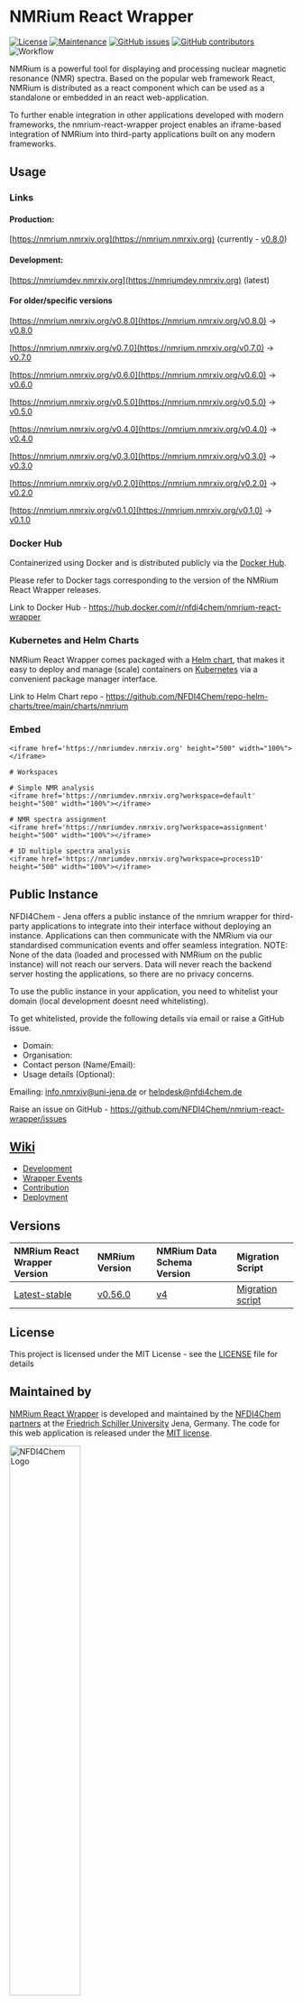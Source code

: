 # NMRium React Wrapper 
[![License](https://img.shields.io/badge/License-MIT%202.0-blue.svg)](https://opensource.org/licenses/MIT)
[![Maintenance](https://img.shields.io/badge/Maintained%3F-yes-blue.svg)](https://github.com/NFDI4Chem/nmrium-react-wrapper/graphs/commit-activity)
[![GitHub issues](https://img.shields.io/github/issues/NFDI4Chem/nmrium-react-wrapper.svg)](https://github.com/NFDI4Chem/nmrium-react-wrapper/issues)
[![GitHub contributors](https://img.shields.io/github/contributors/NFDI4Chem/nmrium-react-wrapper.svg)](https://GitHub.com/NFDI4Chem/nmrium-react-wrapper/graphs/contributors/)
![Workflow](https://github.com/NFDI4Chem/nmrium-react-wrapper/actions/workflows/dev-build.yml/badge.svg)

NMRium is a powerful tool for displaying and processing nuclear magnetic resonance (NMR) spectra. Based on the popular web framework React, NMRium is distributed as a react component which can be used as a standalone or embedded in an react web-application. 

To further enable integration in other applications developed with modern frameworks, the nmrium-react-wrapper project enables an iframe-based integration of NMRium into third-party applications built on any modern frameworks.

## Usage

### Links

#### Production:

[https://nmrium.nmrxiv.org](https://nmrium.nmrxiv.org) (currently - [v0.8.0](https://github.com/NFDI4Chem/nmrium-react-wrapper/releases/tag/v0.8.0))

#### Development:

[https://nmriumdev.nmrxiv.org](https://nmriumdev.nmrxiv.org) (latest)

#### For older/specific versions

[https://nmrium.nmrxiv.org/v0.8.0](https://nmrium.nmrxiv.org/v0.8.0) -> [v0.8.0](https://github.com/NFDI4Chem/nmrium-react-wrapper/releases/tag/v0.8.0)

[https://nmrium.nmrxiv.org/v0.7.0](https://nmrium.nmrxiv.org/v0.7.0) -> [v0.7.0](https://github.com/NFDI4Chem/nmrium-react-wrapper/releases/tag/v0.7.0)

[https://nmrium.nmrxiv.org/v0.6.0](https://nmrium.nmrxiv.org/v0.6.0) -> [v0.6.0](https://github.com/NFDI4Chem/nmrium-react-wrapper/releases/tag/v0.6.0)

[https://nmrium.nmrxiv.org/v0.5.0](https://nmrium.nmrxiv.org/v0.5.0) -> [v0.5.0](https://github.com/NFDI4Chem/nmrium-react-wrapper/releases/tag/v0.5.0)

[https://nmrium.nmrxiv.org/v0.4.0](https://nmrium.nmrxiv.org/v0.4.0) -> [v0.4.0](https://github.com/NFDI4Chem/nmrium-react-wrapper/releases/tag/v0.4.0)

[https://nmrium.nmrxiv.org/v0.3.0](https://nmrium.nmrxiv.org/v0.3.0) -> [v0.3.0](https://github.com/NFDI4Chem/nmrium-react-wrapper/releases/tag/v0.3.0)

[https://nmrium.nmrxiv.org/v0.2.0](https://nmrium.nmrxiv.org/v0.2.0) -> [v0.2.0](https://github.com/NFDI4Chem/nmrium-react-wrapper/releases/tag/v0.2.0)

[https://nmrium.nmrxiv.org/v0.1.0](https://nmrium.nmrxiv.org/v0.1.0) -> [v0.1.0](https://github.com/NFDI4Chem/nmrium-react-wrapper/releases/tag/v0.1.0)

### Docker Hub
Containerized using Docker and is distributed publicly via the [Docker Hub](https://hub.docker.com/r/nfdi4chem/nmrium-react-wrapper).


Please refer to Docker tags corresponding to the version of the NMRium React Wrapper releases.


Link to Docker Hub - https://hub.docker.com/r/nfdi4chem/nmrium-react-wrapper

### Kubernetes and Helm Charts
NMRium React Wrapper comes packaged with a [Helm chart](https://helm.sh/docs/), that makes it easy to deploy and manage (scale) containers on [Kubernetes](https://kubernetes.io/docs/home/) via a convenient package manager interface.

Link to Helm Chart repo - https://github.com/NFDI4Chem/repo-helm-charts/tree/main/charts/nmrium

### Embed

```
<iframe href='https://nmriumdev.nmrxiv.org' height="500" width="100%"></iframe>

# Workspaces

# Simple NMR analysis
<iframe href='https://nmriumdev.nmrxiv.org?workspace=default' height="500" width="100%"></iframe>

# NMR spectra assignment
<iframe href='https://nmriumdev.nmrxiv.org?workspace=assignment' height="500" width="100%"></iframe>

# 1D multiple spectra analysis
<iframe href='https://nmriumdev.nmrxiv.org?workspace=process1D' height="500" width="100%"></iframe>

```

## Public Instance

NFDI4Chem - Jena offers a public instance of the nmrium wrapper for third-party applications to integrate into their interface without deploying an instance. Applications can then communicate with the NMRium via our standardised communication events and offer seamless integration. NOTE: None of the data (loaded and processed with NMRium on the public instance) will not reach our servers. Data will never reach the backend server hosting the applications, so there are no privacy concerns. 

To use the public instance in your application, you need to whitelist your domain (local development doesnt need whitelisting).

To get whitelisted, provide the following details via email or raise a GitHub issue.

* Domain:
* Organisation:
* Contact person (Name/Email):
* Usage details (Optional):

Emailing: info.nmrxiv@uni-jena.de or helpdesk@nfdi4chem.de

Raise an issue on GitHub - https://github.com/NFDI4Chem/nmrium-react-wrapper/issues

## [Wiki](https://github.com/NFDI4Chem/nmrium-react-wrapper/wiki)
- [Development](https://github.com/NFDI4Chem/nmrium-react-wrapper/wiki/2.-Installation)
- [Wrapper Events](https://github.com/NFDI4Chem/nmrium-react-wrapper/wiki/3.-Wrapper-Events)
- [Contribution](https://github.com/NFDI4Chem/nmrium-react-wrapper/wiki/5.-Contribution)
- [Deployment](https://github.com/NFDI4Chem/nmrium-react-wrapper/wiki/4.-CI-CD)

## Versions

| NMRium React Wrapper Version | NMRium Version | NMRium Data Schema Version | Migration Script |
|:----           |:---                          | :----                        | :----            |
|        [Latest-stable](https://github.com/NFDI4Chem/nmrium-react-wrapper/releases/tag/v0.9.0)           |     [v0.56.0](https://github.com/cheminfo/nmrium/releases/tag/v0.56.0)    |      [v4](/public/data/Data%20Schema%20Versions/V4/)                  |   [Migration script](https://github.com/cheminfo/nmr-load-save/blob/master/src/migration/migrateToVersion3.ts) |


## License

This project is licensed under the MIT License - see the [LICENSE](https://github.com/NFDI4Chem/nmrium-react-wrapper/blob/main/LICENSE) file for details

## Maintained by
[NMRium React Wrapper](https://nmrium.nmrxiv.org) is developed and maintained by the [NFDI4Chem partners](https://www.nfdi4chem.de/) at the [Friedrich Schiller University](https://www.uni-jena.de/en/) Jena, Germany. 
The code for this web application is released under the [MIT license](https://opensource.org/licenses/MIT).


<p align="left"><a href="https://nfdi4chem.de/" target="_blank"><img src="https://www.nfdi4chem.de/wp-content/themes/wptheme/assets/img/logo.svg" width="50%" alt="NFDI4Chem Logo"></a></p>

## Acknowledgments

Funded by the [Deutsche Forschungsgemeinschaft (DFG, German Research Foundation)](https://www.dfg.de/) under the [National Research Data Infrastructure – NFDI4Chem](https://nfdi4chem.de/) – Projektnummer **441958208**.

<p align="left"><a href="https://www.dfg.de/" target="_blank"><img src="./public/img/dfg_logo_schriftzug_blau_foerderung_en.gif" width="50%" alt="DFG Logo"></a></p>
